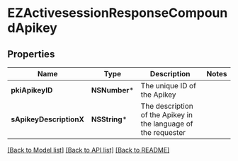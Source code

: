 # EZActivesessionResponseCompoundApikey

## Properties
Name | Type | Description | Notes
------------ | ------------- | ------------- | -------------
**pkiApikeyID** | **NSNumber*** | The unique ID of the Apikey | 
**sApikeyDescriptionX** | **NSString*** | The description of the Apikey in the language of the requester | 

[[Back to Model list]](../README.md#documentation-for-models) [[Back to API list]](../README.md#documentation-for-api-endpoints) [[Back to README]](../README.md)


